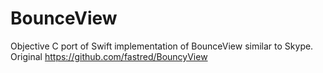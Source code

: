 # BounceView
Objective C port of Swift implementation of BounceView similar to Skype. Original https://github.com/fastred/BouncyView
